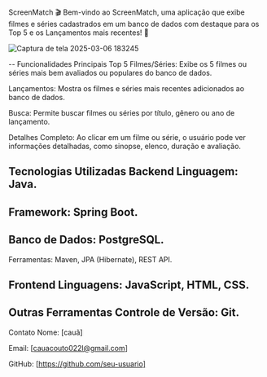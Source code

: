 ScreenMatch 🎬
Bem-vindo ao ScreenMatch, uma aplicação que exibe filmes e séries cadastrados em um banco de dados  com destaque para os Top 5 e os Lançamentos mais recentes! 🍿

![Captura de tela 2025-03-06 183245](https://github.com/user-attachments/assets/c8c6c06b-3218-4ea9-a23f-4ca5b95c5fa1)


--
Funcionalidades Principais
Top 5 Filmes/Séries:
Exibe os 5 filmes ou séries mais bem avaliados ou populares do banco de dados.

Lançamentos:
Mostra os filmes e séries mais recentes adicionados ao banco de dados.

Busca:
Permite buscar filmes ou séries por título, gênero ou ano de lançamento.

Detalhes Completo:
Ao clicar em um filme ou série, o usuário pode ver informações detalhadas, como sinopse, elenco, duração e avaliação.

Tecnologias Utilizadas
Backend
Linguagem: Java.
--
Framework: Spring Boot.
--
Banco de Dados: PostgreSQL.
--
Ferramentas: Maven, JPA (Hibernate), REST API.

Frontend
Linguagens: JavaScript, HTML, CSS.
--
Outras Ferramentas
Controle de Versão: Git.
--
Contato
Nome: [cauã]

Email: [cauacouto022l@gmail.com]

GitHub: [https://github.com/seu-usuario]
